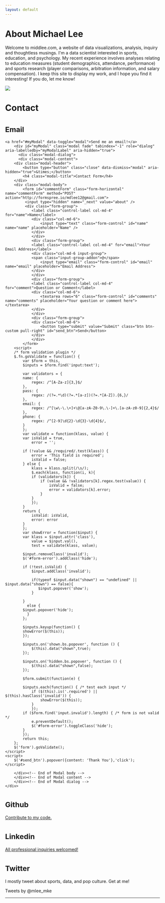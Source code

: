 ```yaml
---
layout: default
---
```


<div class="row">
<div class="container">
<div class="jumbotron">
<h1>About Michael Lee</h1>
</div></div></div>
<div class="row">
<div class="container">
<div class="col-md-12">
<p class="lead">
Welcome to middlee.com, a website of data visualizations, analysis, inquiry and thoughtless musings. I'm a data scientist interested in sports, education, and psychology. My recent experience involves analyses relating to education measures (student demographics, attendance, performance) and sports research (player comparisons, arbitration information, and salary compensation). I keep this site to display my work, and I hope you find it interesting! If you do, let me know!</p></div>
<div class="container">
<div class=".col-xs-6 col-sm-6">
<img src="/images/profile.jpg" class="img-responsive" itemprop="image" />
</div>
<div class="page-header">
  <h1>Contact</h1>
</div>
<div class=".col-xs-6 .col-sm-6">
<h1><small>Email</small></h1>

	<a href="#myModal" data-toggle="modal">Send me an email!</a>
    	<div id="myModal" class="modal fade" tabindex="-1" role="dialog" aria-labelledby="myModalLabel" aria-hidden="true">
      	  <div class="modal-dialog">
       	  <div class="modal-content">
		<div class="modal-header">
		    <button type="button" class="close" data-dismiss="modal" aria-hidden="true">&times;</button>
		    <h4 class="modal-title">Contact Form</h4>
		</div>
		<div class="modal-body">
			<form id="commentForm" class="form-horizontal" name="commentForm" method="POST" action="http://formspree.io/mdlee12@gmail.com">
			 <input type="hidden" name="_next" value="about" />
			 <div class="form-group">
				<label class="control-label col-md-4" for="name">Name</label>
				<div class="col-md-6">
				    <input type="text" class="form-control" id="name" name="name" placeholder="Name" />
				</div>
			    </div>
			    <div class="form-group">
				<label class="control-label col-md-4" for="email">Your Email Address</label>
				<div class="col-md-6 input-group">
				<span class="input-group-addon">@</span>
				    <input type="email" class="form-control" id="email" name="email" placeholder="Email Address">
				</div>
			    </div>
			    <div class="form-group">
				<label class="control-label col-md-4" for="comment">Question or Comment</label>
				<div class="col-md-6">
				    <textarea rows="6" class="form-control" id="comments" name="comments" placeholder="Your question or comment here"></textarea>
				</div>
			    </div>
			    <div class="form-group">
				<div class="col-md-6">
				    <button type="submit" value="Submit" class="btn btn-custom pull-right" id="send_btn">Send</button>
				</div>
			    </div>
			</form>
		<script>
		/* form validation plugin */
		$.fn.goValidate = function() {
		    var $form = this,
			$inputs = $form.find('input:text');
		  
		    var validators = {
			name: {
			    regex: /^[A-Za-z]{3,}$/
			},
			pass: {
			    regex: /(?=.*\d)(?=.*[a-z])(?=.*[A-Z]).{6,}/
			},
			email: {
			    regex: /^[\w\-\.\+]+\@[a-zA-Z0-9\.\-]+\.[a-zA-z0-9]{2,4}$/
			},
			phone: {
			    regex: /^[2-9]\d{2}-\d{3}-\d{4}$/,
			}
		    };
		    var validate = function(klass, value) {
			var isValid = true,
			    error = '';
			    
			if (!value && /required/.test(klass)) {
			    error = 'This field is required';
			    isValid = false;
			} else {
			    klass = klass.split(/\s/);
			    $.each(klass, function(i, k){
				if (validators[k]) {
				    if (value && !validators[k].regex.test(value)) {
				        isValid = false;
				        error = validators[k].error;
				    }
				}
			    });
			}
			return {
			    isValid: isValid,
			    error: error
			}
		    };
		    var showError = function($input) {
			var klass = $input.attr('class'),
			    value = $input.val(),
			    test = validate(klass, value);
		      
			$input.removeClass('invalid');
			$('#form-error').addClass('hide');
		
			if (!test.isValid) {
			    $input.addClass('invalid');
			    
			    if(typeof $input.data("shown") == "undefined" || $input.data("shown") == false){
			       $input.popover('show');
			    }
			    
			}
		      else {
			$input.popover('hide');
		      }
		    };
		   
		    $inputs.keyup(function() {
			showError($(this));
		    });
		  
		    $inputs.on('shown.bs.popover', function () {
		  		$(this).data("shown",true);
			});
		  
		    $inputs.on('hidden.bs.popover', function () {
		  		$(this).data("shown",false);
			});
		  
		    $form.submit(function(e) {
		      
			$inputs.each(function() { /* test each input */
				if ($(this).is('.required') || $(this).hasClass('invalid')) {
			    	showError($(this));
				}
		    	});
			if ($form.find('input.invalid').length) { /* form is not valid */
				e.preventDefault();
			    $('#form-error').toggleClass('hide');
			}
		    });
		    return this;
		};
		$('form').goValidate();
	</script>
	<script>
		$('#send_btn').popover({content: 'Thank You'},'click');	
	</script>

        </div><!-- End of Modal body -->
        </div><!-- End of Modal content -->
        </div><!-- End of Modal dialog -->
    </div>




<h1><small>Github</small></h1>
<a href="https://github.com/mdlee12">Contribute to my code.</a>
<h1><small>Linkedin</small></h1>
<a href="https://www.linkedin.com/in/middlee">All professional inquiries welcomed!</a>
<h1><small>Twitter</small></h1>
<p class="text-justify">I mostly tweet about sports, data, and pop culture. Get at me!</p>
<div class="twitter-timeline" href="https://twitter.com/mlee_mke" data-widget-id="568835700255363072">Tweets by @mlee_mke
	<script>!function(d,s,id){var js,fjs=d.getElementsByTagName(s)[0],p=/^http:/.test(d.location)?'http':'https';if(!d.getElementById(id)){js=d.createElement(s);js.id=id;js.src=p+"://platform.twitter.com/widgets.js";fjs.parentNode.insertBefore(js,fjs);}}(document,"script","twitter-wjs");</script>
</div>
</div>
</div>
<hr></hr>

</div>
</div>
